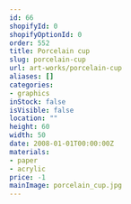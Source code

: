 ```yaml
---
id: 66
shopifyId: 0
shopifyOptionId: 0
order: 552
title: Porcelain cup
slug: porcelain-cup
url: art-works/porcelain-cup
aliases: []
categories:
- graphics
inStock: false
isVisible: false
location: ""
height: 60
width: 50
date: 2008-01-01T00:00:00Z
materials:
- paper
- acrylic
price: -1
mainImage: porcelain_cup.jpg
---
```

